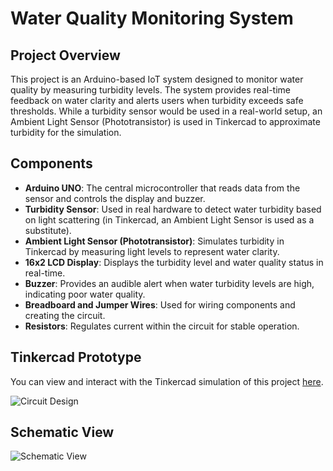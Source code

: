 # Water Quality Monitoring System

## Project Overview
This project is an Arduino-based IoT system designed to monitor water quality by measuring turbidity levels. The system provides real-time feedback on water clarity and alerts users when turbidity exceeds safe thresholds. While a turbidity sensor would be used in a real-world setup, an Ambient Light Sensor (Phototransistor) is used in Tinkercad to approximate turbidity for the simulation.

## Components
- **Arduino UNO**: The central microcontroller that reads data from the sensor and controls the display and buzzer.
- **Turbidity Sensor**: Used in real hardware to detect water turbidity based on light scattering (in Tinkercad, an Ambient Light Sensor is used as a substitute).
- **Ambient Light Sensor (Phototransistor)**: Simulates turbidity in Tinkercad by measuring light levels to represent water clarity.
- **16x2 LCD Display**: Displays the turbidity level and water quality status in real-time.
- **Buzzer**: Provides an audible alert when water turbidity levels are high, indicating poor water quality.
- **Breadboard and Jumper Wires**: Used for wiring components and creating the circuit.
- **Resistors**: Regulates current within the circuit for stable operation.

## Tinkercad Prototype
You can view and interact with the Tinkercad simulation of this project [here](https://www.tinkercad.com/things/hDdQ6b9J5eR-water-quality-detection-for-quality-assessmentadarshgroup?sharecode=eNGojL4jlGmb2IiRGtU9HJxj7IGktDPIA8gRBgVhTTs).

![Circuit Design](https://github.com/user-attachments/assets/365322eb-3cb9-4c99-ade0-c0958d308dac)

## Schematic View
![Schematic View](https://github.com/user-attachments/assets/28900406-8320-47f0-bc53-ee47edd90172)

